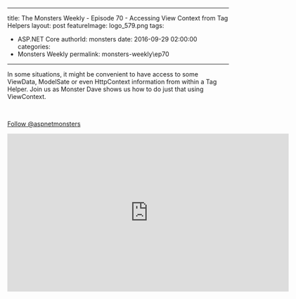 
---
title: The Monsters Weekly - Episode 70 -  Accessing View Context from Tag Helpers
layout: post
featureImage: logo_579.png
tags: 
  - ASP.NET Core
authorId: monsters
date: 2016-09-29 02:00:00
categories:
  - Monsters Weekly
permalink: monsters-weekly\ep70
---

<p>In some situations, it might be convenient to have access to some ViewData, ModelSate or even HttpContext information from within a Tag Helper. Join us as Monster Dave shows us how to do just that using ViewContext.</p><p>&nbsp;</p><p><a class="twitter-follow-button" href="https://twitter.com/aspnetmonsters">Follow @aspnetmonsters</a></p> 

<!--more-->
<iframe src='https://channel9.msdn.com/Series/aspnetmonsters/ASPNET-Monsters-70-Accessing-View-Context-from-Tag-Helpers/player' width='640' height='360' allowFullScreen frameBorder='0'></iframe>
